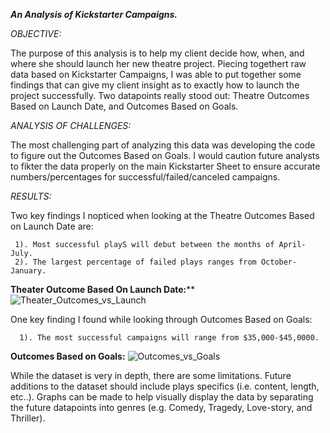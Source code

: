 _**An Analysis of Kickstarter Campaigns.**_

_OBJECTIVE:_

  The purpose of this analysis is to help my client decide how, when, and where she should launch her new theatre project. Piecing togethert raw data based on Kickstarter Campaigns, I was able to put together some findings that can give my client insight as to exactly how to launch the project successfully. Two datapoints really stood out: Theatre Outcomes Based on Launch Date, and Outcomes Based on Goals.
  

_ANALYSIS OF CHALLENGES:_

 The most challenging part of analyzing this data was developing the code to figure out the Outcomes Based on Goals. I would caution future analysts to fikter the data properly on the main Kickstarter Sheet to ensure accurate numbers/percentages for successful/failed/canceled campaigns. 
  
 _RESULTS:_
  
 Two key findings I nopticed when looking at the Theatre Outcomes Based on Launch Date are: 
   
     1). Most successful playS will debut between the months of April-July.
     2). The largest percentage of failed plays ranges from October-January.
     
    
 **Theater Outcome Based On Launch Date:****
  ![Theater_Outcomes_vs_Launch](https://user-images.githubusercontent.com/99840803/154824805-89fad27d-6574-49b6-9cc2-440bc8d9ad9e.png)
  
     
One key finding I found while looking through Outcomes Based on Goals:
   
      1). The most successful campaigns will range from $35,000-$45,0000.
      
      
 **Outcomes Based on Goals:**
![Outcomes_vs_Goals](https://user-images.githubusercontent.com/99840803/154824843-8f188c07-2b13-4f10-9f29-f04e02b6cc2a.png)

While the dataset is very in depth, there are some limitations. Future additions to the dataset should include plays specifics (i.e. content, length, etc..). Graphs can be made to help visually display the data by separating the future datapoints into genres (e.g. Comedy, Tragedy, Love-story, and Thriller).
  
